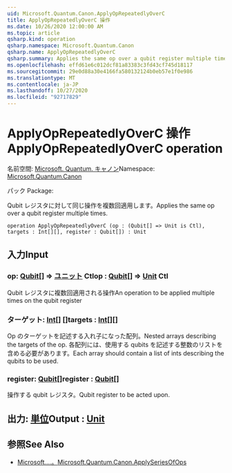 ```yaml
---
uid: Microsoft.Quantum.Canon.ApplyOpRepeatedlyOverC
title: ApplyOpRepeatedlyOverC 操作
ms.date: 10/26/2020 12:00:00 AM
ms.topic: article
qsharp.kind: operation
qsharp.namespace: Microsoft.Quantum.Canon
qsharp.name: ApplyOpRepeatedlyOverC
qsharp.summary: Applies the same op over a qubit register multiple times.
ms.openlocfilehash: effd61e6c012dcf81a83383c3fd43cf745d18117
ms.sourcegitcommit: 29e0d88a30e4166fa580132124b0eb57e1f0e986
ms.translationtype: MT
ms.contentlocale: ja-JP
ms.lasthandoff: 10/27/2020
ms.locfileid: "92717829"
---
```

# <a name="applyoprepeatedlyoverc-operation"></a><span data-ttu-id="ecd46-102">ApplyOpRepeatedlyOverC 操作</span><span class="sxs-lookup"><span data-stu-id="ecd46-102">ApplyOpRepeatedlyOverC operation</span></span>

<span data-ttu-id="ecd46-103">名前空間: [Microsoft. Quantum. キャノン](xref:Microsoft.Quantum.Canon)</span><span class="sxs-lookup"><span data-stu-id="ecd46-103">Namespace: [Microsoft.Quantum.Canon](xref:Microsoft.Quantum.Canon)</span></span>

<span data-ttu-id="ecd46-104">パック [](https://nuget.org/packages/)</span><span class="sxs-lookup"><span data-stu-id="ecd46-104">Package: [](https://nuget.org/packages/)</span></span>


<span data-ttu-id="ecd46-105">Qubit レジスタに対して同じ操作を複数回適用します。</span><span class="sxs-lookup"><span data-stu-id="ecd46-105">Applies the same op over a qubit register multiple times.</span></span>

```qsharp
operation ApplyOpRepeatedlyOverC (op : (Qubit[] => Unit is Ctl), targets : Int[][], register : Qubit[]) : Unit
```


## <a name="input"></a><span data-ttu-id="ecd46-106">入力</span><span class="sxs-lookup"><span data-stu-id="ecd46-106">Input</span></span>

### <a name="op--qubit--unit-ctl"></a><span data-ttu-id="ecd46-107">op: [Qubit](xref:microsoft.quantum.lang-ref.qubit)[] => [ユニット](xref:microsoft.quantum.lang-ref.unit) Ctl</span><span class="sxs-lookup"><span data-stu-id="ecd46-107">op : [Qubit](xref:microsoft.quantum.lang-ref.qubit)[] => [Unit](xref:microsoft.quantum.lang-ref.unit) Ctl</span></span>

<span data-ttu-id="ecd46-108">Qubit レジスタに複数回適用される操作</span><span class="sxs-lookup"><span data-stu-id="ecd46-108">An operation to be applied multiple times on the qubit register</span></span>


### <a name="targets--int"></a><span data-ttu-id="ecd46-109">ターゲット: [Int](xref:microsoft.quantum.lang-ref.int)[] []</span><span class="sxs-lookup"><span data-stu-id="ecd46-109">targets : [Int](xref:microsoft.quantum.lang-ref.int)[][]</span></span>

<span data-ttu-id="ecd46-110">Op のターゲットを記述する入れ子になった配列。</span><span class="sxs-lookup"><span data-stu-id="ecd46-110">Nested arrays describing the targets of the op.</span></span> <span data-ttu-id="ecd46-111">各配列には、使用する qubits を記述する整数のリストを含める必要があります。</span><span class="sxs-lookup"><span data-stu-id="ecd46-111">Each array should contain a list of ints describing the qubits to be used.</span></span>


### <a name="register--qubit"></a><span data-ttu-id="ecd46-112">register: [Qubit](xref:microsoft.quantum.lang-ref.qubit)[]</span><span class="sxs-lookup"><span data-stu-id="ecd46-112">register : [Qubit](xref:microsoft.quantum.lang-ref.qubit)[]</span></span>

<span data-ttu-id="ecd46-113">操作する qubit レジスタ。</span><span class="sxs-lookup"><span data-stu-id="ecd46-113">Qubit register to be acted upon.</span></span>



## <a name="output--unit"></a><span data-ttu-id="ecd46-114">出力: [単位](xref:microsoft.quantum.lang-ref.unit)</span><span class="sxs-lookup"><span data-stu-id="ecd46-114">Output : [Unit](xref:microsoft.quantum.lang-ref.unit)</span></span>



## <a name="see-also"></a><span data-ttu-id="ecd46-115">参照</span><span class="sxs-lookup"><span data-stu-id="ecd46-115">See Also</span></span>

- [<span data-ttu-id="ecd46-116">Microsoft....。</span><span class="sxs-lookup"><span data-stu-id="ecd46-116">Microsoft.Quantum.Canon.ApplySeriesOfOps</span></span>](xref:Microsoft.Quantum.Canon.ApplySeriesOfOps)